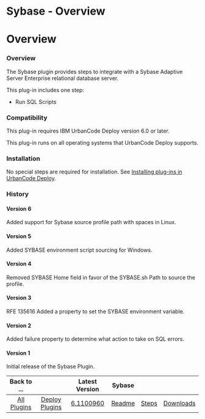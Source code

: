 
Sybase - Overview
=================

# Overview



### Overview





The Sybase plugin provides steps to integrate with a Sybase Adaptive Server Enterprise relational database server.


This plug-in includes one step:


* Run SQL Scripts


### Compatibility


This plug-in requires IBM UrbanCode Deploy version 6.0 or later.


This plug-in runs on all operating systems that UrbanCode Deploy supports.


### Installation


No special steps are required for installation. See [Installing plug-ins in UrbanCode Deploy](https://www.urbancode.com/resource/installing-plug-ins-in-urbancode-products/ "Installing plug-ins in UrbanCode Deploy").


### History


#### Version 6


Added support for Sybase source profile path with spaces in Linux.


#### Version 5


Added SYBASE environment script sourcing for Windows.


#### Version 4


Removed SYBASE Home field in favor of the SYBASE.sh Path to source the profile.


#### Version 3


RFE 135616 Added a property to set the SYBASE environment variable.


#### Version 2


Added failure property to determine what action to take on SQL errors.


#### Version 1


Initial release of the Sybase Plugin.




|Back to ...||Latest Version|Sybase |||
| :---: | :---: | :---: | :---: | :---: | :---: |
|[All Plugins](../../index.md)|[Deploy Plugins](../README.md)|[6.1100960](https://raw.githubusercontent.com/UrbanCode/IBM-UCD-PLUGINS/main/files/sybase/plugins-sybase-6.1100960.zip)|[Readme](README.md)|[Steps](steps.md)|[Downloads](downloads.md)|
